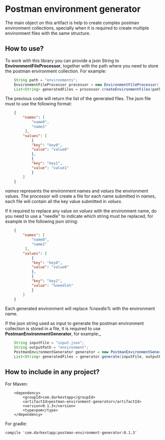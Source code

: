 # Postman environment generator
The main object on this artifact is help to create complex postman environment collections, specially when it is required to create multiple environment files with the same structure.

## How to use?
To work with this library you can provide a json String to __EnvironmentFileProcessor__, together with the path where you need to store the postman environment collection. For example:
```java
    String path = "environments";
    EnvironmentFileProcessor processor = new EnvironmentFileProcessor();
    List<String> generatedFiles = processor.createEnvironmentFiles(path, jsonString);
```
The previous code will return the list of the generated files.
The json file must to use the following format:
```json
    {
        "names": [
            "name0",
            "name1"
         ],
        "values": [
            {
            "key": "key0",
            "value": "value0"
            },
            {
            "key": "key1",
            "value": "value1"
            }
        ]
    }
```
_names_ represents the environment names and _values_ the environment values. The processor will create a file for each name submitted in _names_, each file will contain all the key value submitted in _values_.

If it required to replace any value on _values_ with the environment name, do you need to use a "needle" to indicate which string must be replaced, for example in the following json string:
```json
    {
        "names": [
            "name0",
            "name1"
         ],
        "values": [
            {
            "key": "key0",
            "value": "value0"
            },
            {
            "key": "key1",
            "value": "%needle%"
            }
        ]
    }
```

Each generated environment will replace _%needle%_ with the environment name.

If the json string used as input to generate the postman environment collection is stored in a file, it is required to use __PostmanEnvironmentGenerator__, for example:_

```java
    String inputFile = "input.json";
    String outputPath = "environment";
    PostmanEnvironmentGenerator generator = new PostmanEnvironmentGenerator();
    List<String> generatedFiles = generator.generate(inputFile, outputPath);
```

## How to include in any project?

For Maven:

```
    <dependency>
        <groupId>com.darkestapp</groupId>
        <artifactId>postman-environment-generator</artifactId>
        <version>0.1.3</version>
        <type>pom</type>
    </dependency>
```


For gradle:


```
compile 'com.darkestapp:postman-environment-generator:0.1.3'
```

